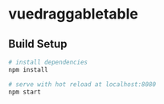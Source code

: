 # vuedraggabletable

## Build Setup

``` bash
# install dependencies
npm install

# serve with hot reload at localhost:8080
npm start
